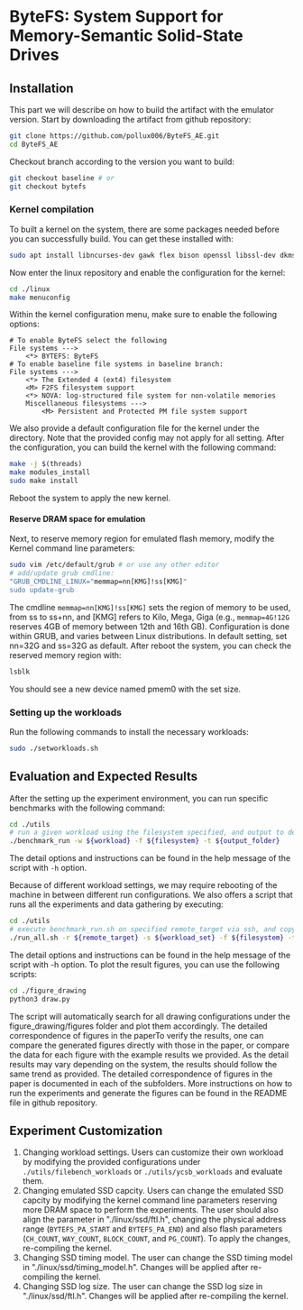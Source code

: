 
# ByteFS: System Support for Memory-Semantic Solid-State Drives

## Installation

This part we will describe on how to build the artifact with the emulator version. Start by downloading the artifact from github repository:

```bash
git clone https://github.com/pollux006/ByteFS_AE.git
cd ByteFS_AE
```

Checkout branch according to the version you want to build:

```bash
git checkout baseline # or
git checkout bytefs
```

### Kernel compilation

To built a kernel on the system, there are some packages needed before you can successfully build. You can get these installed with:

```bash
sudo apt install libncurses-dev gawk flex bison openssl libssl-dev dkms libelf-dev libudev-dev libpci-dev libiberty-dev autoconf llvm
```

Now enter the linux repository and enable the configuration for the kernel:

```bash
cd ./linux
make menuconfig
```

Within the kernel configuration menu, make sure to enable the following options:

```menuconfig
# To enable ByteFS select the following
File systems --->
    <*> BYTEFS: ByteFS
# To enable baseline file systems in baseline branch:
File systems --->
    <*> The Extended 4 (ext4) filesystem
    <M> F2FS filesystem support
    <*> NOVA: log-structured file system for non-volatile memories
    Miscellaneous filesystems --->
        <M> Persistent and Protected PM file system support
```

We also provide a default configuration file for the kernel under the directory. Note that the provided config may not
apply for all setting. After the configuration, you can build the kernel with the
following command:

```bash
make -j $(threads)
make modules_install
sudo make install
```

Reboot the system to apply the new kernel.

#### Reserve DRAM space for emulation

Next, to reserve memory region for emulated flash memory, modify the Kernel command line parameters:

```bash
sudo vim /etc/default/grub # or use any other editor
# add/update grub cmdline:
"GRUB_CMDLINE_LINUX="memmap=nn[KMG]!ss[KMG]"
sudo update-grub
```

The cmdline `memmap=nn[KMG]!ss[KMG]` sets the region of memory to be used, from ss to ss+nn, and [KMG] refers to Kilo, Mega, Giga (e.g., `memmap=4G!12G` reserves 4GB of memory between 12th and 16th GB). Configuration is done within GRUB, and varies between Linux distributions. In default setting, set nn=32G and ss=32G as default. After reboot the system, you can check the reserved memory region with:

```bash
lsblk
```

You should see a new device named pmem0 with the set size.

### Setting up the workloads

Run the following commands to install the necessary workloads:

```bash
sudo ./setworkloads.sh
```

## Evaluation and Expected Results

After the setting up the experiment environment, you can run specific benchmarks with the following command:

```bash
cd ./utils
# run a given workload using the filesystem specified, and output to designated folder
./benchmark_run -w ${workload} -f ${filesystem} -t ${output_folder}
```

The detail options and instructions can be found in the help message of the script with `-h` option.

Because of different workload settings, we may require rebooting of the machine in between different run configurations. We also offers a script that runs all the experiments and data gathering by executing:

```bash
cd ./utils
# execute benchmark_run.sh on specified remote_target via ssh, and copy output back to local designated folder
./run_all.sh -r ${remote_target} -s ${workload_set} -f ${filesystem} -t ${output_folder}
```

The detail options and instructions can be found in the help message of the script with -h option. To plot the result figures, you can use the following scripts:

```bash
cd ./figure_drawing
python3 draw.py
```

The script will automatically search for all drawing configurations under the figure_drawing/figures folder and plot them accordingly. The detailed correspondence of figures in the paperTo verify the results, one can compare the generated figures directly with those in the paper, or compare the data for each figure with the example results we provided. As the detail results may vary depending on the system, the results should follow the same trend as provided. The detailed correspondence of figures in the paper is documented in each of the subfolders. More instructions on how to run the experiments and generate the figures can be found in the README file in github repository.

## Experiment Customization

1. Changing workload settings. Users can customize their own workload by modifying the provided configurations under `./utils/filebench_workloads` or `./utils/ycsb_workloads` and evaluate them.
2. Changing emulated SSD capcity. Users can change the emulated SSD capcity by modifying the kernel command line parameters reserving more DRAM space to perform the experiments. The user should also align the parameter in "./linux/ssd/ftl.h", changing the physical address range (`BYTEFS_PA_START` and `BYTEFS_PA_END`) and also flash parameters (`CH_COUNT`, `WAY_COUNT`, `BLOCK_COUNT`, and `PG_COUNT`). To apply the changes,
re-compiling the kernel.
3. Changing SSD timing model. The user can change the SSD timing model in "./linux/ssd/timing_model.h". Changes will be applied after re-compiling the kernel.
4. Changing SSD log size. The user can change the SSD log size in "./linux/ssd/ftl.h". Changes will be applied after re-compiling the kernel.

